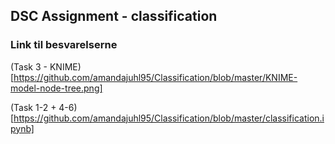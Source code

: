 ## DSC Assignment - classification

### Link til besvarelserne

(Task 3 - KNIME)[https://github.com/amandajuhl95/Classification/blob/master/KNIME-model-node-tree.png]

(Task 1-2 + 4-6)[https://github.com/amandajuhl95/Classification/blob/master/classification.ipynb]
